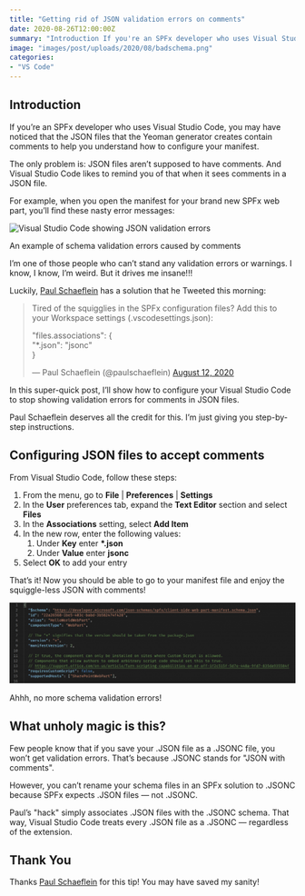 ```yaml
---
title: "Getting rid of JSON validation errors on comments"
date: 2020-08-26T12:00:00Z
summary: "Introduction If you're an SPFx developer who uses Visual Studio Code, you may have noticed that the JSON files that the Yeoman generator creates contain comments to help you understand how to configure your manifest. The only problem is: JSON files aren't supposed to have comments."
image: "images/post/uploads/2020/08/badschema.png"
categories:
- "VS Code"
---
```

## Introduction

If you’re an SPFx developer who uses Visual Studio Code, you may have noticed that the JSON files that the Yeoman generator creates contain comments to help you understand how to configure your manifest.

The only problem is: JSON files aren’t supposed to have comments. And Visual Studio Code likes to remind you of that when it sees comments in a JSON file.

For example, when you open the manifest for your brand new SPFx web part, you’ll find these nasty error messages:

![Visual Studio Code showing JSON validation errors](../../images/post/uploads/2020/08/badschema-1024x314.png)

An example of schema validation errors caused by comments

I’m one of those people who can’t stand any validation errors or warnings. I know, I know, I’m weird. But it drives me insane!!!

Luckily, [Paul Schaeflein](https://twitter.com/paulschaeflein) has a solution that he Tweeted this morning:

> Tired of the squigglies in the SPFx configuration files? Add this to your Workspace settings (.vscodesettings.json):  
>
> "files.associations": {  
> "\*.json": "jsonc"  
> }
>
> — Paul Schaeflein (@paulschaeflein) [August 12, 2020](https://twitter.com/paulschaeflein/status/1293559439195340800?ref_src=twsrc%5Etfw)

In this super-quick post, I’ll show how to configure your Visual Studio Code to stop showing validation errors for comments in JSON files.

Paul Schaeflein deserves all the credit for this. I’m just giving you step-by-step instructions.

## Configuring JSON files to accept comments


From Visual Studio Code, follow these steps:

1. From the menu, go to **File** | **Preferences** | **Settings**
2. In the **User** preferences tab, expand the **Text Editor** section and select **Files**
3. In the **Associations** setting, select **Add Item**
4. In the new row, enter the following values:
    1. Under **Key** enter **\*.json**
    2. Under **Value** enter **jsonc**
5. Select **OK** to add your entry

That’s it! Now you should be able to go to your manifest file and enjoy the squiggle-less JSON with comments!

![Wisual Studio Code showing JSON without validation errors](images/post/uploads/2020/08/goodschema-1024x289.png)

Ahhh, no more schema validation errors!

## What unholy magic is this?


Few people know that if you save your .JSON file as a .JSONC file, you won’t get validation errors. That’s because .JSONC stands for "JSON with comments".

However, you can’t rename your schema files in an SPFx solution to .JSONC because SPFx expects .JSON files — not .JSONC.

Paul’s "hack" simply associates .JSON files with the .JSONC schema. That way, Visual Studio Code treats every .JSON file as a .JSONC — regardless of the extension.

## Thank You


Thanks [Paul Schaeflein](https://twitter.com/paulschaeflein) for this tip! You may have saved my sanity!
